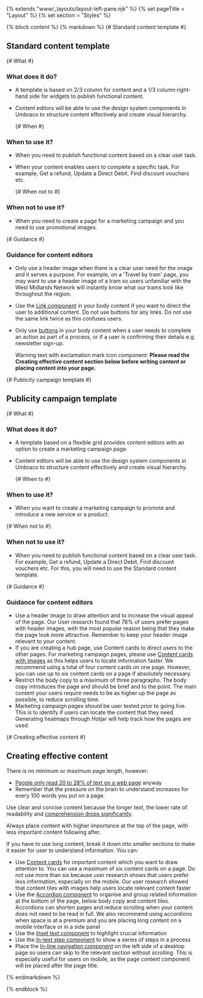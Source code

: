 {% extends "www/_layouts/layout-left-pane.njk" %}
{% set pageTitle = "Layout" %}
{% set section = "Styles" %}

{% block content %}
{% markdown %}
{# Standard content template #}

## Standard content template

{# What #}

### What does it do?

- A template is based on 2/3 column for content and a 1/3 column right-hand side for widgets to publish functional content.
- Content editors will be able to use the design system components in Umbraco to structure content effectively and create visual hierarchy.

  {# When #}

### When to use it?

- When you need to publish functional content based on a clear user task.
- When your content enables users to complete a specific task. For example, Get a refund, Update a Direct Debit, Find discount vouchers etc.

  {# When not to #}

### When not to use it?

- When you need to create a page for a marketing campaign and you need to use promotional images.

{# Guidance #}

### Guidance for content editors

- Only use a header image when there is a clear user need for the image and it serves a purpose. For example, on a 'Travel by tram' page, you may want to use a header image of a tram so users unfamiliar with the West Midlands Network will instantly know what our trams look like throughout the region.
- Use the <a href="/components/links">Link component</a> in your body content if you want to direct the user to additional content. Do not use buttons for any links. Do not use the same link twice as this confuses users.
- Only use <a href="/components/buttons">buttons</a> in your body content when a user needs to complete an action as part of a process, or if a user is confirming their details e.g. newsletter sign-up.

  Warning text with exclamation mark icon component: <b>Please read the Creating effective content section below before writing content or placing content into your page.</b>

{# Publicity campaign template #}

## Publicity campaign template

{# What #}

### What does it do?

- A template based on a flexible grid provides content editors with an option to create a marketing campaign page.
- Content editors will be able to use the design system components in Umbraco to structure content effectively and create visual hierarchy.

  {# When to #}

### When to use it?

- When you want to create a marketing campaign to promote and introduce a new service or a product.

{# When not to #}

### When not to use it?

- When you need to publish functional content based on a clear user task. For example, Get a refund, Update a Direct Debit, Find discount vouchers etc. For this, you will need to use the Standard content template.

{# Guidance #}

### Guidance for content editors

- Use a header image to draw attention and to increase the visual appeal of the page. Our User research found that 78% of users prefer pages with header images, with the most popular reason being that they make the page look more attractive. Remember to keep your header image relevant to your content.
- If you are creating a hub page, use Content cards to direct users to the other pages. For marketing campaign pages, please use <a href="/patterns/content-cards">Content cards with images</a> as this helps users to locate information faster. We recommend using a total of four content cards on one page. However, you can use up to six content cards on a page if absolutely necessary.
- Restrict the body copy to a maximum of three paragraphs. The body copy introduces the page and should be brief and to the point. The main content your users require needs to be as higher up the page as possible, to reduce scrolling time.
- Marketing campaign pages should be user tested prior to going live. This is to identify if users can locate the content that they need. Generating heatmaps through Hotjar will help track how the pages are used.

{# Creating effective content #}

## Creating effective content

There is no minimum or maximum page length, however:

- <a href="https://www.nngroup.com/articles/how-little-do-users-read/" target="_blank">People only read 20 to 28% of text on a web page</a> anyway
- Remember that the pressure on the brain to understand increases for every 100 words you put on a page.

Use clear and concise content because the longer text, the lower rate of readability and <a href="https://insidegovuk.blog.gov.uk/2014/08/04/sentence-length-why-25-words-is-our-limit/" target="_blank">comprehension drops significantly</a>.

Always place content with higher importance at the top of the page, with less important content following after.

If you have to use long content, break it down into smaller sections to make it easier for user to understand information. You can:

- Use <a href="/components/content-cards">Content cards</a> for important content which you want to draw attention to. You can use a maximum of six content cards on a page. Do not use more than six because user research shows that users prefer less information, especially on the mobile. Our user research showed that content tiles with images help users locate relevant content faster
- Use the <a href="/components/accordion">Accordion component</a> to organise and group related information at the bottom of the page, below body copy and content tiles. Accordions can shorten pages and reduce scrolling when your content does not need to be read in full. We also recommend using accordions when space is at a premium and you are placing long content on a mobile interface or in a side panel
- Use the <a href="/components/inset-text">Inset text component</a> to highlight crucial information
- Use the <a href="/components/in-text-step">In-text step component</a> to show a series of steps in a process
- Place the <a href="/patterns/content-cards">In-line navigation component</a> on the left side of a desktop page so users can skip to the relevant section without scrolling. This is especially useful for users on mobile, as the page content component will be placed after the page title.

{% endmarkdown %}

{% endblock %}
